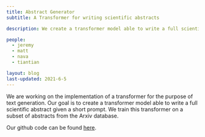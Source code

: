 ```yaml
---
title: Abstract Generator
subtitle: A Transformer for writing scientific abstracts

description: We create a transformer model able to write a full scientific abstract given a short prompt.

people:
  - jeremy
  - matt
  - nava
  - tiantian

layout: blog
last-updated: 2021-6-5
---
```


We are working on the implementation of a transformer for the purpose of text generation. Our goal is to create a transformer model able to write a full scientific abstract given a short prompt. We train this transformer on a subset of abstracts from the Arxiv database.

Our github code can be found
[here](https://github.com/hlml-toronto/Abstract-generator).
